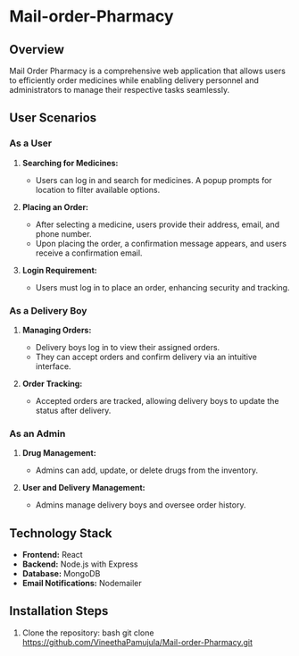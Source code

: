 # Mail-order-Pharmacy

## Overview
Mail Order Pharmacy is a comprehensive web application that allows users to efficiently order medicines while enabling delivery personnel and administrators to manage their respective tasks seamlessly.

## User Scenarios

### As a User
1. **Searching for Medicines:**
   - Users can log in and search for medicines. A popup prompts for location to filter available options.
   
2. **Placing an Order:**
   - After selecting a medicine, users provide their address, email, and phone number.
   - Upon placing the order, a confirmation message appears, and users receive a confirmation email.

3. **Login Requirement:**
   - Users must log in to place an order, enhancing security and tracking.

### As a Delivery Boy
1. **Managing Orders:**
   - Delivery boys log in to view their assigned orders.
   - They can accept orders and confirm delivery via an intuitive interface.

2. **Order Tracking:**
   - Accepted orders are tracked, allowing delivery boys to update the status after delivery.

### As an Admin
1. **Drug Management:**
   - Admins can add, update, or delete drugs from the inventory.
   
2. **User and Delivery Management:**
   - Admins manage delivery boys and oversee order history.

## Technology Stack
- **Frontend:** React
- **Backend:** Node.js with Express
- **Database:** MongoDB
- **Email Notifications:** Nodemailer

## Installation Steps
1. Clone the repository:
   bash
   git clone https://github.com/VineethaPamujula/Mail-order-Pharmacy.git
